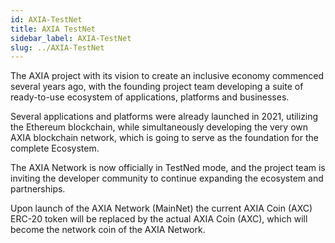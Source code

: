 ```yaml
---
id: AXIA-TestNet
title: AXIA TestNet
sidebar_label: AXIA-TestNet
slug: ../AXIA-TestNet
---
```

The AXIA project with its vision to create an inclusive economy commenced several years ago, with the founding project team developing a suite of  ready-to-use ecosystem of applications, platforms and businesses. 

Several applications and platforms were already launched in 2021, utilizing the Ethereum blockchain, while simultaneously developing the very own AXIA blockchain network, which is going to serve as the foundation for the complete Ecosystem. 

The AXIA Network is now officially in TestNed mode, and the project team is inviting the developer community to continue expanding the ecosystem and partnerships. 

Upon launch of the AXIA Network (MainNet) the current AXIA Coin (AXC) ERC-20 token will be replaced by the actual AXIA Coin (AXC), which will become the network coin of the AXIA Network.
